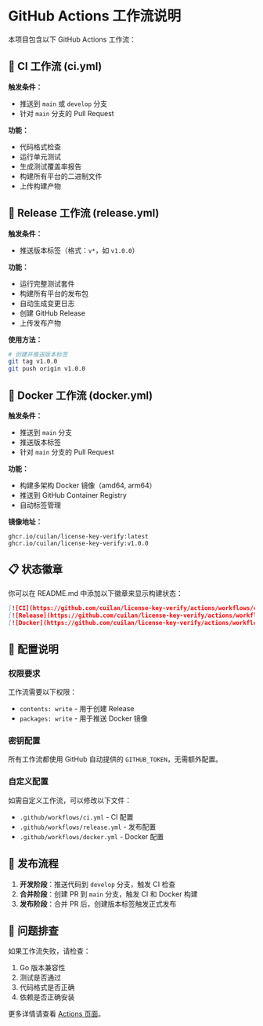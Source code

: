 # GitHub Actions 工作流说明

本项目包含以下 GitHub Actions 工作流：

## 🔄 CI 工作流 (ci.yml)

**触发条件：**
- 推送到 `main` 或 `develop` 分支
- 针对 `main` 分支的 Pull Request

**功能：**
- 代码格式检查
- 运行单元测试
- 生成测试覆盖率报告
- 构建所有平台的二进制文件
- 上传构建产物

## 🚀 Release 工作流 (release.yml)

**触发条件：**
- 推送版本标签（格式：`v*`，如 `v1.0.0`）

**功能：**
- 运行完整测试套件
- 构建所有平台的发布包
- 自动生成变更日志
- 创建 GitHub Release
- 上传发布产物

**使用方法：**
```bash
# 创建并推送版本标签
git tag v1.0.0
git push origin v1.0.0
```

## 🐳 Docker 工作流 (docker.yml)

**触发条件：**
- 推送到 `main` 分支
- 推送版本标签
- 针对 `main` 分支的 Pull Request

**功能：**
- 构建多架构 Docker 镜像（amd64, arm64）
- 推送到 GitHub Container Registry
- 自动标签管理

**镜像地址：**
```
ghcr.io/cuilan/license-key-verify:latest
ghcr.io/cuilan/license-key-verify:v1.0.0
```

## 📋 状态徽章

你可以在 README.md 中添加以下徽章来显示构建状态：

```markdown
[![CI](https://github.com/cuilan/license-key-verify/actions/workflows/ci.yml/badge.svg)](https://github.com/cuilan/license-key-verify/actions/workflows/ci.yml)
[![Release](https://github.com/cuilan/license-key-verify/actions/workflows/release.yml/badge.svg)](https://github.com/cuilan/license-key-verify/actions/workflows/release.yml)
[![Docker](https://github.com/cuilan/license-key-verify/actions/workflows/docker.yml/badge.svg)](https://github.com/cuilan/license-key-verify/actions/workflows/docker.yml)
```

## 🔧 配置说明

### 权限要求

工作流需要以下权限：
- `contents: write` - 用于创建 Release
- `packages: write` - 用于推送 Docker 镜像

### 密钥配置

所有工作流都使用 GitHub 自动提供的 `GITHUB_TOKEN`，无需额外配置。

### 自定义配置

如需自定义工作流，可以修改以下文件：
- `.github/workflows/ci.yml` - CI 配置
- `.github/workflows/release.yml` - 发布配置
- `.github/workflows/docker.yml` - Docker 配置

## 📝 发布流程

1. **开发阶段**：推送代码到 `develop` 分支，触发 CI 检查
2. **合并阶段**：创建 PR 到 `main` 分支，触发 CI 和 Docker 构建
3. **发布阶段**：合并 PR 后，创建版本标签触发正式发布

## 🐛 问题排查

如果工作流失败，请检查：
1. Go 版本兼容性
2. 测试是否通过
3. 代码格式是否正确
4. 依赖是否正确安装

更多详情请查看 [Actions 页面](https://github.com/cuilan/license-key-verify/actions)。 